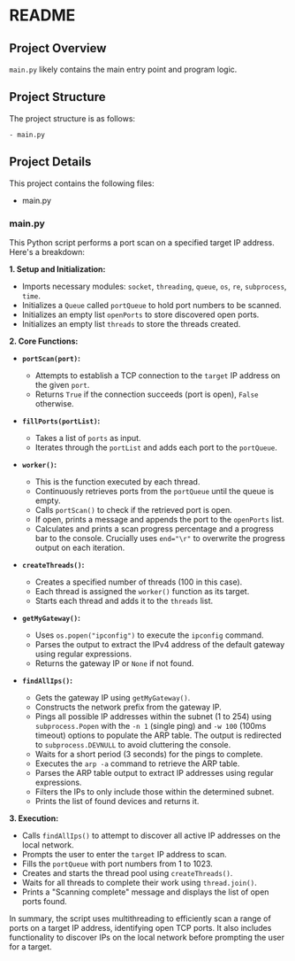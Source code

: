 # README

## Project Overview

`main.py` likely contains the main entry point and program logic.


## Project Structure

The project structure is as follows:

```
- main.py
```

## Project Details

This project contains the following files:

- main.py
### main.py
This Python script performs a port scan on a specified target IP address. Here's a breakdown:

**1. Setup and Initialization:**

- Imports necessary modules: `socket`, `threading`, `queue`, `os`, `re`, `subprocess`, `time`.
- Initializes a `Queue` called `portQueue` to hold port numbers to be scanned.
- Initializes an empty list `openPorts` to store discovered open ports.
- Initializes an empty list `threads` to store the threads created.

**2. Core Functions:**

- **`portScan(port)`:**
  - Attempts to establish a TCP connection to the `target` IP address on the given `port`.
  - Returns `True` if the connection succeeds (port is open), `False` otherwise.

- **`fillPorts(portList)`:**
  - Takes a list of `ports` as input.
  - Iterates through the `portList` and adds each port to the `portQueue`.

- **`worker()`:**
  - This is the function executed by each thread.
  - Continuously retrieves ports from the `portQueue` until the queue is empty.
  - Calls `portScan()` to check if the retrieved port is open.
  - If open, prints a message and appends the port to the `openPorts` list.
  - Calculates and prints a scan progress percentage and a progress bar to the console.  Crucially uses `end="\r"` to overwrite the progress output on each iteration.

- **`createThreads()`:**
  - Creates a specified number of threads (100 in this case).
  - Each thread is assigned the `worker()` function as its target.
  - Starts each thread and adds it to the `threads` list.

- **`getMyGateway()`:**
  - Uses `os.popen("ipconfig")` to execute the `ipconfig` command.
  - Parses the output to extract the IPv4 address of the default gateway using regular expressions.
  - Returns the gateway IP or `None` if not found.

- **`findAllIps()`:**
  - Gets the gateway IP using `getMyGateway()`.
  - Constructs the network prefix from the gateway IP.
  - Pings all possible IP addresses within the subnet (1 to 254) using `subprocess.Popen` with the `-n 1` (single ping) and `-w 100` (100ms timeout) options to populate the ARP table.  The output is redirected to `subprocess.DEVNULL` to avoid cluttering the console.
  - Waits for a short period (3 seconds) for the pings to complete.
  - Executes the `arp -a` command to retrieve the ARP table.
  - Parses the ARP table output to extract IP addresses using regular expressions.
  - Filters the IPs to only include those within the determined subnet.
  - Prints the list of found devices and returns it.

**3. Execution:**

- Calls `findAllIps()` to attempt to discover all active IP addresses on the local network.
- Prompts the user to enter the `target` IP address to scan.
- Fills the `portQueue` with port numbers from 1 to 1023.
- Creates and starts the thread pool using `createThreads()`.
- Waits for all threads to complete their work using `thread.join()`.
- Prints a "Scanning complete" message and displays the list of open ports found.

In summary, the script uses multithreading to efficiently scan a range of ports on a target IP address, identifying open TCP ports. It also includes functionality to discover IPs on the local network before prompting the user for a target.


